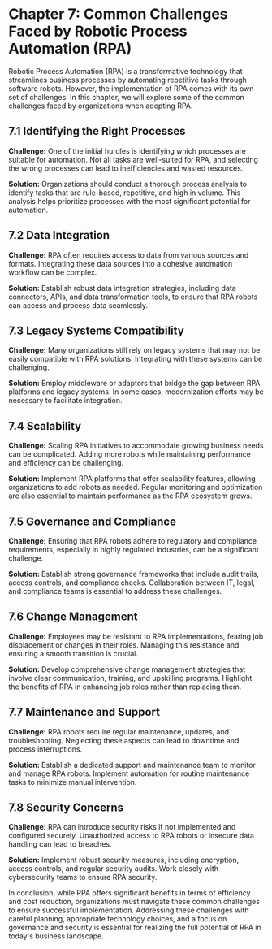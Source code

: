 Chapter 7: Common Challenges Faced by Robotic Process Automation (RPA)
======================================================================

Robotic Process Automation (RPA) is a transformative technology that streamlines business processes by automating repetitive tasks through software robots. However, the implementation of RPA comes with its own set of challenges. In this chapter, we will explore some of the common challenges faced by organizations when adopting RPA.

7.1 Identifying the Right Processes
-----------------------------------

**Challenge:** One of the initial hurdles is identifying which processes are suitable for automation. Not all tasks are well-suited for RPA, and selecting the wrong processes can lead to inefficiencies and wasted resources.

**Solution:** Organizations should conduct a thorough process analysis to identify tasks that are rule-based, repetitive, and high in volume. This analysis helps prioritize processes with the most significant potential for automation.

7.2 Data Integration
--------------------

**Challenge:** RPA often requires access to data from various sources and formats. Integrating these data sources into a cohesive automation workflow can be complex.

**Solution:** Establish robust data integration strategies, including data connectors, APIs, and data transformation tools, to ensure that RPA robots can access and process data seamlessly.

7.3 Legacy Systems Compatibility
--------------------------------

**Challenge:** Many organizations still rely on legacy systems that may not be easily compatible with RPA solutions. Integrating with these systems can be challenging.

**Solution:** Employ middleware or adaptors that bridge the gap between RPA platforms and legacy systems. In some cases, modernization efforts may be necessary to facilitate integration.

7.4 Scalability
---------------

**Challenge:** Scaling RPA initiatives to accommodate growing business needs can be complicated. Adding more robots while maintaining performance and efficiency can be challenging.

**Solution:** Implement RPA platforms that offer scalability features, allowing organizations to add robots as needed. Regular monitoring and optimization are also essential to maintain performance as the RPA ecosystem grows.

7.5 Governance and Compliance
-----------------------------

**Challenge:** Ensuring that RPA robots adhere to regulatory and compliance requirements, especially in highly regulated industries, can be a significant challenge.

**Solution:** Establish strong governance frameworks that include audit trails, access controls, and compliance checks. Collaboration between IT, legal, and compliance teams is essential to address these challenges.

7.6 Change Management
---------------------

**Challenge:** Employees may be resistant to RPA implementations, fearing job displacement or changes in their roles. Managing this resistance and ensuring a smooth transition is crucial.

**Solution:** Develop comprehensive change management strategies that involve clear communication, training, and upskilling programs. Highlight the benefits of RPA in enhancing job roles rather than replacing them.

7.7 Maintenance and Support
---------------------------

**Challenge:** RPA robots require regular maintenance, updates, and troubleshooting. Neglecting these aspects can lead to downtime and process interruptions.

**Solution:** Establish a dedicated support and maintenance team to monitor and manage RPA robots. Implement automation for routine maintenance tasks to minimize manual intervention.

7.8 Security Concerns
---------------------

**Challenge:** RPA can introduce security risks if not implemented and configured securely. Unauthorized access to RPA robots or insecure data handling can lead to breaches.

**Solution:** Implement robust security measures, including encryption, access controls, and regular security audits. Work closely with cybersecurity teams to ensure RPA security.

In conclusion, while RPA offers significant benefits in terms of efficiency and cost reduction, organizations must navigate these common challenges to ensure successful implementation. Addressing these challenges with careful planning, appropriate technology choices, and a focus on governance and security is essential for realizing the full potential of RPA in today's business landscape.
